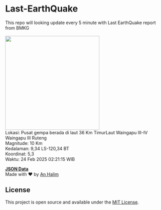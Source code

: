 # Last-EarthQuake
This repo will looking update every 5 minute with Last EarthQuake report from BMKG
<br>
<br>
<img src="undefined" width="300"/>
<br>
Lokasi: Pusat gempa berada di laut 36 Km TimurLaut Waingapu  III-IV Waingapu III Ruteng <br>
Magnitude: 10 Km <br>
Kedalaman: 9,34 LS-120,34 BT <br>
Koordinat: 5,3 <br>
Waktu: 24 Feb 2025 02:21:15 WIB <br>

<a href="./data/data.json">**JSON Data**</a>
<br>
Made with ❤️ by <a href="https://github.com/an-halim">An Halim</a>
## License

This project is open source and available under the [MIT License](LICENSE).
